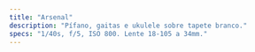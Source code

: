 ```yaml
---
title: "Arsenal"
description: "Pífano, gaitas e ukulele sobre tapete branco."
specs: "1/40s, f/5, ISO 800. Lente 18-105 a 34mm."
---
```

